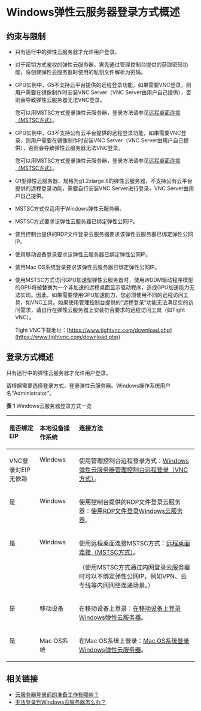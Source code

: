 # Windows弹性云服务器登录方式概述<a name="ZH-CN_TOPIC_0092494943"></a>

## 约束与限制<a name="section109631817183419"></a>

-   只有运行中的弹性云服务器才允许用户登录。
-   对于密钥方式鉴权的弹性云服务器，需先通过管理控制台提供的获取密码功能，将创建弹性云服务器时使用的私钥文件解析为密码。
-   GPU实例中，G5不支持云平台提供的远程登录功能，如果需要VNC登录，则用户需要在镜像制作时安装VNC Server（VNC Server由用户自己提供），否则会导致弹性云服务器无法VNC登录。

    您可以用MSTSC方式登录弹性云服务器，登录方法请参见[远程桌面连接（MSTSC方式）](远程桌面连接（MSTSC方式）.md)。

-   GPU实例中，G3不支持公有云平台提供的远程登录功能，如果需要VNC登录，则用户需要在镜像制作时安装VNC Server（VNC Server由用户自己提供），否则会导致弹性云服务器无法VNC登录。

    您可以用MSTSC方式登录弹性云服务器，登录方法请参见[远程桌面连接（MSTSC方式）](远程桌面连接（MSTSC方式）.md)。

-   G1型弹性云服务器、规格为g1.2xlarge.8的弹性云服务器，不支持公有云平台提供的远程登录功能，需要自行安装VNC Server进行登录，VNC Server由用户自己提供。
-   MSTSC方式仅适用于Windows弹性云服务器。
-   MSTSC方式要求该弹性云服务器已绑定弹性公网IP。
-   使用控制台提供的RDP文件登录云服务器要求该弹性云服务器已绑定弹性公网IP。
-   使用移动设备登录要求该弹性云服务器已绑定弹性公网IP。
-   使用Mac OS系统登录要求该弹性云服务器已绑定弹性公网IP。
-   使用MSTSC方式访问GPU加速型弹性云服务器时，使用WDDM驱动程序模型的GPU将被替换为一个非加速的远程桌面显示驱动程序，造成GPU加速能力无法实现。因此，如果需要使用GPU加速能力，您必须使用不同的远程访问工具，如VNC工具。如果使用管理控制台提供的“远程登录”功能无法满足您的访问需求，请自行在弹性云服务器上安装符合要求的远程访问工具（如Tight VNC）。

    Tight VNC下载地址：[https://www.tightvnc.com/download.php](https://www.tightvnc.com/download.php)


## 登录方式概述<a name="section15582182172010"></a>

只有运行中的弹性云服务器才允许用户登录。

请根据需要选择登录方式，登录弹性云服务器。Windows操作系统用户名“Administrator”。

**表 1**  Windows云服务器登录方式一览

<a name="table61081657112611"></a>
<table><thead align="left"><tr id="row191096571265"><th class="cellrowborder" valign="top" width="16.13161316131613%" id="mcps1.2.4.1.1"><p id="p1110985719266"><a name="p1110985719266"></a><a name="p1110985719266"></a>是否绑定EIP</p>
</th>
<th class="cellrowborder" valign="top" width="20.882088208820885%" id="mcps1.2.4.1.2"><p id="p9109175712263"><a name="p9109175712263"></a><a name="p9109175712263"></a>本地设备操作系统</p>
</th>
<th class="cellrowborder" valign="top" width="62.98629862986299%" id="mcps1.2.4.1.3"><p id="p101093571265"><a name="p101093571265"></a><a name="p101093571265"></a>连接方法</p>
</th>
</tr>
</thead>
<tbody><tr id="row1735573445420"><td class="cellrowborder" valign="top" width="16.13161316131613%" headers="mcps1.2.4.1.1 "><p id="p810935742618"><a name="p810935742618"></a><a name="p810935742618"></a>VNC登录对EIP无依赖</p>
</td>
<td class="cellrowborder" valign="top" width="20.882088208820885%" headers="mcps1.2.4.1.2 "><p id="p12109165719267"><a name="p12109165719267"></a><a name="p12109165719267"></a>Windows</p>
</td>
<td class="cellrowborder" valign="top" width="62.98629862986299%" headers="mcps1.2.4.1.3 "><p id="p6109757112613"><a name="p6109757112613"></a><a name="p6109757112613"></a>使用管理控制台远程登录方式：<a href="Windows弹性云服务器管理控制台远程登录（VNC方式）.md">Windows弹性云服务器管理控制台远程登录（VNC方式）</a>。</p>
</td>
</tr>
<tr id="row334382365716"><td class="cellrowborder" valign="top" width="16.13161316131613%" headers="mcps1.2.4.1.1 "><p id="p3123112416576"><a name="p3123112416576"></a><a name="p3123112416576"></a>是</p>
</td>
<td class="cellrowborder" valign="top" width="20.882088208820885%" headers="mcps1.2.4.1.2 "><p id="p15123172410572"><a name="p15123172410572"></a><a name="p15123172410572"></a>Windows</p>
</td>
<td class="cellrowborder" valign="top" width="62.98629862986299%" headers="mcps1.2.4.1.3 "><p id="p412342416572"><a name="p412342416572"></a><a name="p412342416572"></a>使用控制台提供的RDP文件登录云服务器：<a href="使用RDP文件登录Windows云服务器.md">使用RDP文件登录Windows云服务器</a>。</p>
</td>
</tr>
<tr id="row1109257152618"><td class="cellrowborder" valign="top" width="16.13161316131613%" headers="mcps1.2.4.1.1 "><p id="p31093573261"><a name="p31093573261"></a><a name="p31093573261"></a>是</p>
</td>
<td class="cellrowborder" valign="top" width="20.882088208820885%" headers="mcps1.2.4.1.2 "><p id="p710918576262"><a name="p710918576262"></a><a name="p710918576262"></a>Windows</p>
</td>
<td class="cellrowborder" valign="top" width="62.98629862986299%" headers="mcps1.2.4.1.3 "><p id="p852021613318"><a name="p852021613318"></a><a name="p852021613318"></a>使用远程桌面连接MSTSC方式：<a href="远程桌面连接（MSTSC方式）.md">远程桌面连接（MSTSC方式）</a>。</p>
<p id="p12883234183414"><a name="p12883234183414"></a><a name="p12883234183414"></a>（使用MSTSC方式通过内网登录云服务器时可以不绑定弹性公网IP，例如VPN、云专线等内网网络连通场景。）</p>
</td>
</tr>
<tr id="row1970731303"><td class="cellrowborder" valign="top" width="16.13161316131613%" headers="mcps1.2.4.1.1 "><p id="p697115333019"><a name="p697115333019"></a><a name="p697115333019"></a>是</p>
</td>
<td class="cellrowborder" valign="top" width="20.882088208820885%" headers="mcps1.2.4.1.2 "><p id="p897112317306"><a name="p897112317306"></a><a name="p897112317306"></a>移动设备</p>
</td>
<td class="cellrowborder" valign="top" width="62.98629862986299%" headers="mcps1.2.4.1.3 "><p id="p159711393011"><a name="p159711393011"></a><a name="p159711393011"></a>在移动设备上登录：<a href="在移动设备上登录Windows弹性云服务器.md">在移动设备上登录Windows弹性云服务器</a>。</p>
</td>
</tr>
<tr id="row1236541865117"><td class="cellrowborder" valign="top" width="16.13161316131613%" headers="mcps1.2.4.1.1 "><p id="p18664192410513"><a name="p18664192410513"></a><a name="p18664192410513"></a>是</p>
</td>
<td class="cellrowborder" valign="top" width="20.882088208820885%" headers="mcps1.2.4.1.2 "><p id="p46641324205111"><a name="p46641324205111"></a><a name="p46641324205111"></a>Mac OS系统</p>
</td>
<td class="cellrowborder" valign="top" width="62.98629862986299%" headers="mcps1.2.4.1.3 "><p id="p186641524125115"><a name="p186641524125115"></a><a name="p186641524125115"></a>在Mac OS系统上登录：<a href="Mac-OS系统登录Windows弹性云服务器.md">Mac OS系统登录Windows弹性云服务器</a>。</p>
</td>
</tr>
</tbody>
</table>

## 相关链接<a name="section2826432183510"></a>

-   [云服务器登录前的准备工作有哪些？](https://support.huaweicloud.com/ecs_faq/zh-cn_topic_0163540201.html)
-   [无法登录到Windows云服务器怎么办？](https://support.huaweicloud.com/ecs_faq/zh-cn_topic_0018073217.html)

